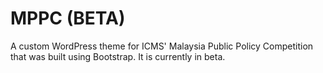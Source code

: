 MPPC (BETA)
===========
A custom WordPress theme for ICMS' Malaysia Public Policy Competition that was built using Bootstrap.
It is currently in beta.
